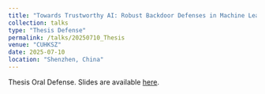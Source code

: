 ```yaml
---
title: "Towards Trustworthy AI: Robust Backdoor Defenses in Machine Learning"
collection: talks
type: "Thesis Defense"
permalink: /talks/20250710_Thesis
venue: "CUHKSZ"
date: 2025-07-10
location: "Shenzhen, China"
---
```


Thesis Oral Defense. Slides are available [here](https://cuhko365-my.sharepoint.com/:b:/g/personal/115010239_link_cuhk_edu_cn/ET1Up6SqGT5Ove52tx3R6LYBugspFglpniWkmZLZX3P7Nw?e=EWsnWg).
